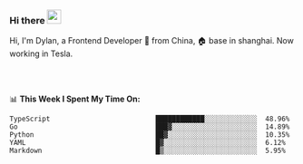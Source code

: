### Hi there <img src="https://media.giphy.com/media/hvRJCLFzcasrR4ia7z/giphy.gif" width="25px">

<!-- ![visitors](https://visitor-badge.glitch.me/badge?page_id=dislfyer.dislfyer) -->

Hi, I'm Dylan, a Frontend Developer 🚀 from China, 🏠 base in shanghai. Now working in Tesla.

<br/>
<br/>

📊 **This Week I Spent My Time On:**


<!--START_SECTION:waka-->

```text
TypeScript                          ████████████░░░░░░░░░░░░░  48.96%
Go                                  ███▓░░░░░░░░░░░░░░░░░░░░░  14.89%
Python                              ██▓░░░░░░░░░░░░░░░░░░░░░░  10.35%
YAML                                █▓░░░░░░░░░░░░░░░░░░░░░░░  6.12%
Markdown                            █▒░░░░░░░░░░░░░░░░░░░░░░░  5.95%
```

<!--END_SECTION:waka-->

<!--
**About Me:**
 -->
